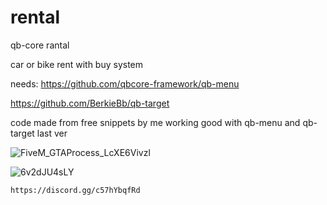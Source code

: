 # rental
qb-core rantal


car or bike rent with buy system 

needs:
https://github.com/qbcore-framework/qb-menu

https://github.com/BerkieBb/qb-target

code made from  free snippets by me working good with qb-menu and qb-target last ver 

![FiveM_GTAProcess_LcXE6Vivzl](https://user-images.githubusercontent.com/89742984/142890901-41613ea3-a8c8-4add-88ed-b35e975810d7.png)


![6v2dJU4sLY](https://user-images.githubusercontent.com/89742984/142890865-473a84f1-e4d8-492b-893f-7438ed55c074.png)


```https://discord.gg/c57hYbqfRd```
